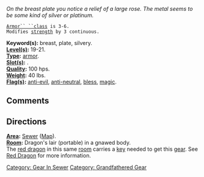 *On the breast plate you notice a relief of a large rose. The metal
seems to be some kind of silver or platinum.*

[`Armor`` ``class`](Armor_Values "wikilink")` is 3-6.`  
`Modifies `[`strength`](Strength "wikilink")` by 3 continuous.`

**Keyword(s):** breast, plate, silvery.  
**[Level(s)](Object_Level "wikilink"):** 19-21.  
**[Type](:Category:_Object_Types "wikilink"):**
[armor](:Category:_Armor "wikilink").  
**[Slot(s)](Object_Slots "wikilink"):** <worn on body>.  
**[Quality](Object_Quality "wikilink"):** 100 hps.  
**[Weight](Object_Weight "wikilink"):** 40 lbs.  
**[Flag(s)](:Category:_Object_Flags "wikilink"):**
[anti-evil](Anti-Evil_Flag "wikilink"),
[anti-neutral](Anti-Neutral_Flag "wikilink"),
[bless](Bless_Flag "wikilink"), [magic](Magic_Flag "wikilink").  

## Comments

## Directions

**[Area](:Category:_Areas "wikilink"):**
[Sewer](:Category:_Sewer "wikilink") ([Map](Sewer_Map "wikilink")).  
**[Room](:Category:_Rooms "wikilink"):** Dragon's lair (portable) in a
gnawed body.  
The [red dragon](Red_Dragon "wikilink") in this same
[room](:Category:_Rooms "wikilink") carries a
[key](:Category:_Keys "wikilink") needed to get this
[gear](:Category:_Gear "wikilink"). See [Red
Dragon](Red_Dragon "wikilink") for more information.

[Category: Gear In Sewer](Category:_Gear_In_Sewer "wikilink") [Category:
Grandfathered Gear](Category:_Grandfathered_Gear "wikilink")

